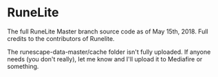 # RuneLite
The full RuneLite Master branch source code as of May 15th, 2018. Full credits to the contributors of Runelite.

The runescape-data-master/cache folder isn't fully uploaded. If anyone needs (you don't really), let me know and I'll upload it to Mediafire or something.

